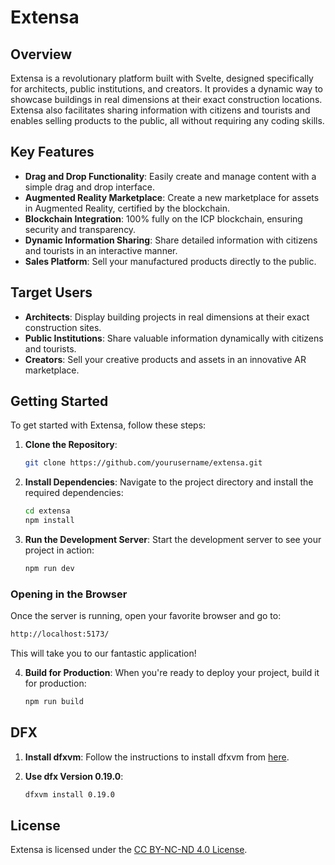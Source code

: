 # Extensa

## Overview

Extensa is a revolutionary platform built with Svelte, designed specifically for architects, public institutions, and creators. It provides a dynamic way to showcase buildings in real dimensions at their exact construction locations. Extensa also facilitates sharing information with citizens and tourists and enables selling products to the public, all without requiring any coding skills.

## Key Features

- **Drag and Drop Functionality**: Easily create and manage content with a simple drag and drop interface.
- **Augmented Reality Marketplace**: Create a new marketplace for assets in Augmented Reality, certified by the blockchain.
- **Blockchain Integration**: 100% fully on the ICP blockchain, ensuring security and transparency.
- **Dynamic Information Sharing**: Share detailed information with citizens and tourists in an interactive manner.
- **Sales Platform**: Sell your manufactured products directly to the public.

## Target Users

- **Architects**: Display building projects in real dimensions at their exact construction sites.
- **Public Institutions**: Share valuable information dynamically with citizens and tourists.
- **Creators**: Sell your creative products and assets in an innovative AR marketplace.

## Getting Started

To get started with Extensa, follow these steps:

1. **Clone the Repository**:

   ```sh
   git clone https://github.com/yourusername/extensa.git
   ```

2. **Install Dependencies**:
   Navigate to the project directory and install the required dependencies:

   ```sh
   cd extensa
   npm install
   ```

3. **Run the Development Server**:
   Start the development server to see your project in action:

   ```sh
   npm run dev
   ```

### Opening in the Browser

Once the server is running, open your favorite browser and go to:

```bash
http://localhost:5173/
```

This will take you to our fantastic application!

4. **Build for Production**:
   When you're ready to deploy your project, build it for production:

   ```sh
   npm run build
   ```

## DFX

1. **Install dfxvm**: Follow the instructions to install dfxvm from [here](https://github.com/dfinity/dfxvm/tree/main).
2. **Use dfx Version 0.19.0**:

   ```bash
   dfxvm install 0.19.0
   ```

## License

Extensa is licensed under the [CC BY-NC-ND 4.0 License](LICENSE).

